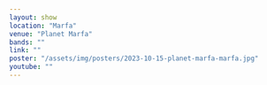 ```yaml
---
layout: show
location: "Marfa"
venue: "Planet Marfa"
bands: ""
link: ""
poster: "/assets/img/posters/2023-10-15-planet-marfa-marfa.jpg"
youtube: ""
---
```



